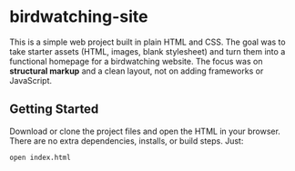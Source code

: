 # birdwatching-site

This is a simple web project built in plain HTML and CSS. The goal was to take
starter assets (HTML, images, blank stylesheet) and turn them into a functional
homepage for a birdwatching website. The focus was on **structural markup** and
a clean layout, not on adding frameworks or JavaScript.

## Getting Started

Download or clone the project files and open the HTML in your browser.  
There are no extra dependencies, installs, or build steps. Just:

```bash
open index.html